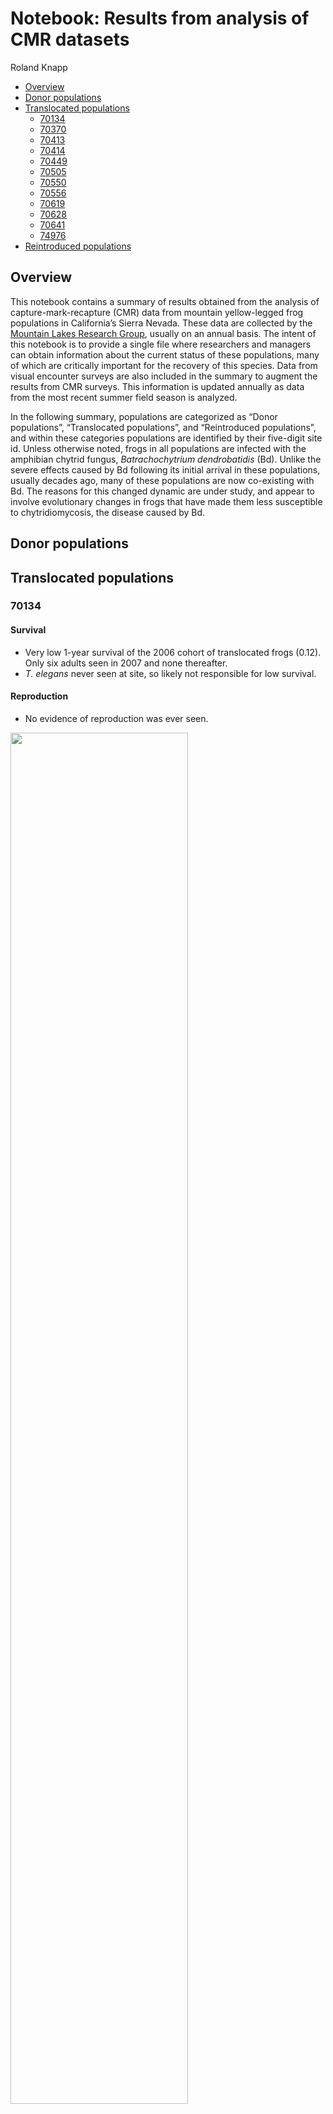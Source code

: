 Notebook: Results from analysis of CMR datasets
================
Roland Knapp

-   [Overview](#overview)
-   [Donor populations](#donor-populations)
-   [Translocated populations](#translocated-populations)
    -   [70134](#70134)
    -   [70370](#70370)
    -   [70413](#70413)
    -   [70414](#70414)
    -   [70449](#70449)
    -   [70505](#70505)
    -   [70550](#70550)
    -   [70556](#70556)
    -   [70619](#70619)
    -   [70628](#70628)
    -   [70641](#70641)
    -   [74976](#74976)
-   [Reintroduced populations](#reintroduced-populations)

## Overview

This notebook contains a summary of results obtained from the analysis
of capture-mark-recapture (CMR) data from mountain yellow-legged frog
populations in California’s Sierra Nevada. These data are collected by
the [Mountain Lakes Research Group](https://mountainlakesresearch.com),
usually on an annual basis. The intent of this notebook is to provide a
single file where researchers and managers can obtain information about
the current status of these populations, many of which are critically
important for the recovery of this species. Data from visual encounter
surveys are also included in the summary to augment the results from CMR
surveys. This information is updated annually as data from the most
recent summer field season is analyzed.

In the following summary, populations are categorized as “Donor
populations”, “Translocated populations”, and “Reintroduced
populations”, and within these categories populations are identified by
their five-digit site id. Unless otherwise noted, frogs in all
populations are infected with the amphibian chytrid fungus,
*Batrachochytrium dendrobatidis* (Bd). Unlike the severe effects caused
by Bd following its initial arrival in these populations, usually
decades ago, many of these populations are now co-existing with Bd. The
reasons for this changed dynamic are under study, and appear to involve
evolutionary changes in frogs that have made them less susceptible to
chytridiomycosis, the disease caused by Bd.

## Donor populations

## Translocated populations

### 70134

#### Survival

-   Very low 1-year survival of the 2006 cohort of translocated frogs
    (0.12). Only six adults seen in 2007 and none thereafter.
-   *T. elegans* never seen at site, so likely not responsible for low
    survival.

#### Reproduction

-   No evidence of reproduction was ever seen.

<img src="../../out/plots/70134_mrmr_plots.png" style="width:75.0%" />

### 70370

#### Survival

-   Very low 1-year survival of both the 2016 and 2018 translocated
    cohorts (0.04 and 0.17, respectively).
-   Habitat looks very good for *R. sierrae* for both summer and winter,
    so it remains unclear what the factor limiting frog survival at this
    site is. It is unlikely related to winter oxygen levels in the water
    because trout thrived here for decades.

#### Reproduction

-   No evidence of reproduction was ever observed.

#### Population size

-   Population size returned to near-zero within one year of each
    translocation.
-   The absence of any frogs during the 2020 survey suggests that the
    population is extirpated.

<img src="../../out/plots/70370_mrmr_plots.png" style="width:75.0%" />

### 70413

#### Survival

-   Relatively high 1-year survival of the 2013, 2015, and 2017 cohorts
    of translocated frogs (0.69, 0.64, 0.56, respectively).

#### Reproduction

-   Egg masses, tadpoles, and/or subadults have been observed annually
    starting in 2014, with a maximum count summed across all sites of
    800 in 2015.
-   Subadults were first observed in 2015 and are always seen in
    relatively low numbers (maximum count = 27).

#### Recruitment

-   Recruitment of new adults was first observed in 2016, and has
    occurred in all years since.
-   Number of new recruits seems quite regular, with 20, 15, and 24
    recruits tagged in 2018, 2020, and 2021, respectively.

#### Population size

-   From 2017 to early-2021 (i.e., prior to translocation and
    reintroduction of 117 frogs), estimated population size across all
    sites was stable at approximately 50 adults in each year.
-   This population, although still relatively small given the abundant
    high quality habitat, appears well-established and self-sustaining.
-   The 2021 translocation and reintroduction is likely to substantially
    increase the population size.

<img src="../../out/plots/70413_mrmr_plots.png" style="width:75.0%" />

### 70414

#### Survival

-   Very low 1-year survival of the 2006 cohort of translocated frogs
    (0.01), and no adults seen in 2007.
-   Number of *T. elegans* appeared to increase markedly following
    translocation, may have been at least partially responsible for low
    survival.

#### Reproduction

-   No evidence of reproduction was ever seen.

<img src="../../out/plots/70414_mrmr_plots.png" style="width:75.0%" />

### 70449

#### Survival

-   Intermediate level of survival of the 2014 cohort of translocated
    frogs (0.35).
-   Survival of the 2017 cohort of translocated frogs was somewhat
    higher (0.53).
-   More frogs found dead at this site than is typically the case at
    other sites. Whether this is due to site characteristics (e.g., lack
    of hiding cover) that make carcasses easier to detect, or population
    characteristics (i.e., relatively low survival) is unknown.
-   Adult frogs at this site commonly feed on HYRE tadpoles and
    subadults and are very well-fed. It would be interesting to know
    whether these frogs grow quickly but have short life spans compared
    to frogs at higher elevations.

#### Reproduction

-   Egg masses, tadpoles, and/or subadults have been observed annually
    since 2015, but always in relatively small numbers (maximum count =
    80 tadpoles).
-   The relatively low numbers are likely due to high habitat complexity
    and the fact that at this elevation tadpoles often do not aggregrate
    near shore.

#### Recruitment

-   Recruitment of new adults has occurred in most years since 2016,
    with a maximum number of 15 in 2016.
-   Substantial recruitment occurred in 2016, just two years after the
    first translocation. This indicates that at this relatively low
    elevation site, the transition from egg to adult can occur in only
    1.5 years.
-   Recruitment does not appear to be particularly episodic, in contrast
    to what is observed at some other sites.

#### Population size

-   Population appears to have stabilized at 20-25 adults. Although
    smaller than hoped for, this may be a typical population size at
    this elevation due to predation from snakes and invertebrate
    predators.

<img src="../../out/plots/70449_mrmr_plots.png" style="width:75.0%" />

### 70505

#### Survival

-   Low 1-year survival of the 2008, 2013, 2015, and 2017 cohorts of
    translocated frogs (0.19, 0.16, 0.10, 0.10).

#### Reproduction

-   Tadpoles and/or subadults seen in every year starting in 2010.
-   Counts of these life stages are generally low (\< 25), but the 200
    tadpoles counted in 2018 were an obvious exception.

#### Recruitment

-   First new recruits into the adult population were observed in 2012.
-   Some recruitment of new adults occurred in most years, including
    12-17 recruits per year in 2013, 2014, and 2015.

#### Population size

-   Estimated population size in the last survey year (2018) was
    approximately 6 adults.
-   This small population size is likely due to survival of adults being
    low enough to preclude population growth, even with 4 translocations
    and natural recruitment of adults in several years.
-   Available evidence suggests that, at best, this site will support
    only a small frog population, and conducting additional
    translocations will likely not alter that outcome.

<img src="../../out/plots/70505_mrmr_plots.png" style="width:75.0%" />

### 70550

#### Survival

-   Relatively high 1-year survival of the 2006 cohort of translocated
    frogs (0.61).
-   Survival of 2013 cohort of translocated frogs was substantially
    lower (0.29).

#### Reproduction

-   Tadpoles and subadults were first observed in 2008.
-   Both life stages were observed in all subsequent surveys
    (2008-2021), and in much higher numbers than in any other
    translocated population.
-   Since 2016, tadpole counts from visual encounter surveys have often
    exceeded 1500 individuals.

#### Recruitment

-   The first recruit into the adult population was observed in 2010,
    and except for 2011, new recruits have been tagged in every
    subsequent year (2010, 2012-2021).
-   Recruitment magnitude is highly variable between years, with notably
    large recruitment events in 2016 and 2021, and lower but substantial
    recruitment in several additional years (2013, 2014, 2018, 2020).
-   This variation may result from an interaction between subadult
    survival, Bd infection, and winter severity.

#### Population size

-   Following the original translocation in 2006, the estimated
    population was \< 50 adults until 2013. During 2013-2015, the
    population increased to 100-150 adults. Since the large recruitment
    event in 2016, the population has fluctuated between 170 and 420
    adults, with an average population size of approximately 250 adults.
-   This population is now well-established, and is large enough to
    serve as a donor of frogs for future frog recovery actions.
-   The 16-year mark-recapture dataset has allowed unprecedented
    insights into the dynamics of population establishment. It is also
    allowing us to test hypotheses regarding the drivers of the observed
    population dynamics, information that is critical for the design and
    implementation of future frog recovery actions.

<img src="../../out/plots/70550_mrmr_plots.png" style="width:75.0%" />

### 70556

#### Survival

-   Relatively high 1-year survival of the 2018 cohort of translocated
    frogs (0.73).
-   Survival of 2020 cohort of translocated frogs was lower, but still
    high (0.61).
-   Not as high as 74976 despite both sites receiving frogs from same
    donor population and in the same two years.

#### Reproduction

-   Successful reproduction occurred in 2019 (based on 2nd-year tads
    seen in 2020), 2020 (1st-year tads), and 2021 (1st-year tads).
-   2019 cohort was not seen until 2020 (07-07) and was made up of only
    \~15 tadpoles. Suggests limited reproduction in 2019 and/or low
    survival during 2019-2020 winter.
-   2020 cohort contained at least 425 individuals, based on count
    conducted on 08-23. Tadpole count on 2021-07-22 indicated 350
    second-year animals, suggesting high overwinter survival of
    first-year tadpoles compared to that shown by 2019 cohort (perhaps
    due to light 2020 snow year –> long 2020 summer –> large tadpole
    size going into 2021 winter).
-   2021 cohort contained approximately 435 individuals, based on count
    conducted on 2021-08-26.
-   First metamorphs seen in 2021 (1 on 07-22 and 13 on 08-26), small
    numbers likely due to small size of the 2019 cohort. Expect a
    substantially larger number of metamorphs in 2022 from 2021 cohort.

#### Recruitment

-   As expected for this high elevation site, no recruitment of new
    adults has occurred yet.
-   Unlikely that metamorphs in 2021 will grow to adult size by 2022, so
    recruitment may not be observed until 2023.

#### Population size

-   2021 estimated population size is approximately 25 adults.
-   All adults seen in northern 1/3 or 1/2 of lake.

<img src="../../out/plots/70556_mrmr_plots.png" style="width:75.0%" />

### 70619

#### Survival

-   1-year survival of the 2008 cohort is low (0.22).
-   As seen at other sites, despite lack of gartersnakes, population
    declined substantially during summer 2008 following translocation.
    Mortality caused by Bd? Poor-quality habitat?

#### Reproduction

-   Tadpoles seen during most surveys conducted after 2011, but always
    in relatively small numbers (&le 25). No obvious basking habitat for
    tadpoles in lake due to steeply sloped littoral zone dominated by
    large boulders. Subadults seen occasionally.

#### Recruitment

-   Only evidence of recruitment was in 2019 when four untagged and
    relatively small adults were captured and tagged.

#### Population size

-   Estimated population size declined relatively rapidly during summer
    2018, and since 2012 has been near zero.

<img src="../../out/plots/70619_mrmr_plots.png" style="width:75.0%" />

### 70628

#### Survival

-   1-year survival of the 2020 cohort is 0.65. Seems quite high for
    frogs from the 72996 donor population.

#### Reproduction

-   No tadpoles seen during the 2021-08-10 VES, but hopefully will be
    observed during surveys in 2022.

#### Recruitment

-   No recruitment expected until at least 2024.

#### Population size

-   2021 estimated population size is approximately 17 adults

<img src="../../out/plots/70628_mrmr_plots.png" style="width:75.0%" />

### 70641

#### Survival

-   The three translocated cohorts (2015, 2017, 2020) have all shown low
    1-year survival (0.27, 0.16, 0.07, respectively).
-   Gartersnakes present at site, but within months of translocation
    frogs grow to large sizes that provide a refuge from predation.
-   Frogs at this site grow quickly and attain large sizes (up to 82 mm
    SVL - in 2021)

#### Reproduction

-   Reproduction in this population is difficult to assess because
    non-adult life stages are rarely seen due to thick littoral zone
    vegetation.
-   No tadpoles have been observed during VES, and the only subadult
    observed was in 2019.
-   However, new adult recruits have been captured, so some reproduction
    is obviously occurring.

#### Recruitment

-   A total of 4 new (untagged) frogs have been captured, including 1 in
    2017, 2 in 2019, and 1 in 2020.

#### Population size

-   The 2021 estimated population size is near 0.

<img src="../../out/plots/70641_mrmr_plots.png" style="width:75.0%" />

### 74976

#### Survival

-   Unusually high 1-year survival of the 2018 cohort of translocated
    frogs (0.94).
-   Survival of 2020 cohort of translocated frogs was lower, but still
    high (0.67).

#### Reproduction

-   Successful reproduction (as evidenced by first-year tadpoles)
    observed in 2019, 2020, and 2021.
-   2019 cohort contained at least 250 individuals, based on count
    conducted on 09-Sep-2019. Cohort appeared to experience relatively
    low overwinter survival (perhaps due to the heavy 2019 snow year –>
    short 2019 summer –> small tadpole size going into 2020 winter),
    with approximately 25 second-year tadpoles counted on 20-Aug-2020. 5
    metamorphs seen during the August 2020 CMR.
-   2020 cohort contained at least 320 individuals, based on count
    conducted on 20-Aug-2020. Tadpole count on 25-Jun-2021 indicated 386
    second-year animals, suggesting high overwinter survival of
    first-year tadpoles compared to that shown by 2019 cohort (perhaps
    due to light 2020 snow year –> long 2020 summer –> large tadpole
    size going into 2021 winter).
-   2021 cohort contained at least 305 individuals, based on count
    conducted on 18-Aug-2021.
-   Many subadults counted during mid-August 2021 survey (203), compared
    to very few in late-summer 2020.

#### Recruitment

-   First new recruits into the adult population (5) captured during
    mid-August 2021 CMR survey. Likely all from 2019 cohort, but large
    size range (41-50 mm) suggests that these adults were from animals
    that metamorphosed in both late-summer 2020 and early-summer 2021.

#### Population size

-   2021 estimated population size is approximately 28 adults.
-   As of mid-August 2021, frog population extends from Lower Pool
    outlet to 72973.
-   72973 (uppermost pond) was colonized by adults and metamorphs
    in 2020.
-   All reproduction is occurring in 74976.
-   Population seems likely to become firmly established in next few
    years.

<img src="../../out/plots/74976_mrmr_plots.png" style="width:75.0%" />

## Reintroduced populations
